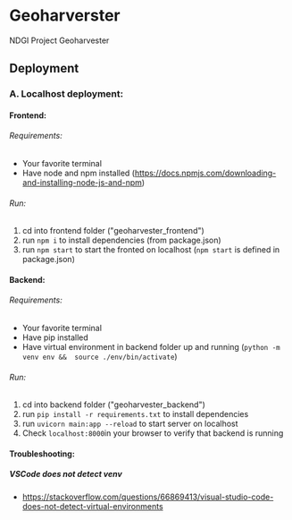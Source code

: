 # Geoharverster

NDGI Project Geoharvester

## Deployment

### A. Localhost deployment:

#### Frontend:

###### Requirements:

- Your favorite terminal
- Have node and npm installed (https://docs.npmjs.com/downloading-and-installing-node-js-and-npm)

###### Run:

1. cd into frontend folder ("geoharvester_frontend")
2. run `npm i` to install dependencies (from package.json)
3. run `npm start` to start the fronted on localhost (`npm start` is defined in package.json)

#### Backend:

###### Requirements:

- Your favorite terminal
- Have pip installed
- Have virtual environment in backend folder up and running (`python -m venv env &&  source ./env/bin/activate`)

###### Run:

1. cd into backend folder ("geoharvester_backend")
2. run `pip install -r requirements.txt` to install dependencies
3. run `uvicorn main:app --reload` to start server on localhost
4. Check `localhost:8000`in your browser to verify that backend is running

#### Troubleshooting:

##### VSCode does not detect venv

- https://stackoverflow.com/questions/66869413/visual-studio-code-does-not-detect-virtual-environments

